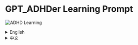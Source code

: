 # GPT_ADHDer Learning Prompt

![ADHD Learning](https://example.com/adhd-learning-image.jpg) <!-- Replace this URL with the actual image URL -->

<details>
<summary>English</summary>

Welcome to the GPT_ADHDer Learning Prompt project! This project is designed to provide learning prompts specifically tailored for students with Attention Deficit Hyperactivity Disorder (ADHD). Our goal is to enhance the learning experience and improve the abilities of ADHD students.

## Table of Contents

- Introduction
- Features
- How It Works
- Getting Started
- Contributing
- License

## Introduction

ADHD is a neurodevelopmental disorder that affects both children and adults. It is characterized by symptoms such as inattention, hyperactivity, and impulsivity. These symptoms can create challenges in the learning environment. The GPT_ADHDer Learning Prompt project aims to address these challenges by providing customized learning prompts that cater to the unique needs of ADHD students.

## Features

- Personalized Prompts: Generate learning prompts that are personalized to the individual needs and preferences of ADHD students.
- Interactive Learning: Engage students in interactive learning activities that help improve focus and attention.
- Progress Tracking: Monitor the progress of students over time and provide feedback to enhance their learning experience.

## How It Works

1. Input: Students or educators provide input on the student's learning preferences and areas of interest.
2. Prompt Generation: The system generates learning prompts based on the input provided.
3. Interactive Learning: Students engage with the prompts through interactive learning activities.
4. Feedback and Progress Tracking: The system tracks the student's progress and provides feedback for improvement.

## Getting Started

To get started with the GPT_ADHDer Learning Prompt project, follow these steps:

1. Clone the repository: `git clone https://github.com/username/GPT_ADHDer_Learning_prompt.git` <!-- Replace 'username' with the actual GitHub username -->
2. Navigate to the project directory: `cd GPT_ADHDer_Learning_prompt`
3. Follow the instructions in the [installation guide](INSTALLATION.md) to set up the project.
4. Start using the GPT_ADHDer Learning Prompt to enhance the learning experience of ADHD students!

## Contributing

We welcome contributions from the community! If you're interested in contributing to the GPT_ADHDer Learning Prompt project, please read our [contributing guidelines](CONTRIBUTING.md) for more information.

## License

This project is licensed under the [MIT License](LICENSE). See the LICENSE file for more details.

</details>

<details>
<summary>中文</summary>

# GPT_ADHDer 学习提示

![ADHD 学习](https://example.com/adhd-learning-image.jpg) <!-- 请替换此 URL 为实际图片链接 -->

欢迎来到 GPT_ADHDer 学习提示项目！这个项目旨在为患有注意力缺陷多动障碍（ADHD）的学生提供量身定制的学习提示。我们的目标是提升 ADHD 学生的学习体验，并提高他们的能力。

## 目录

- 简介
- 特点
- 工作原理
- 入门指南
- 贡献
- 许可证

## 简介

ADHD 是一种影响儿童和成人的神经发育障碍，其特征包括注意力不集中、多动和冲动。这些症状会在学习环境中带来挑战。GPT_ADHDer 学习提示项目旨在通过提供针对 ADHD 学生独特需求的定制化学习提示来解决这些挑战。

## 特点

- 个性化提示：根据 ADHD 学生的个人需求和偏好生成学习提示。
- 互动学习：让学生参与互动学习活动，提高注意力和专注力。
- 进度跟踪：随时监控学生的进度，并提供反馈以提升学习体验。

## 工作原理

1. 输入：学生或教育工作者提供有关学生学习偏好和兴趣领域的输入。
2. 提示生成：系统根据提供的输入生成学习提示。
3. 互动学习：学生通过互动学习活动参与提示。
4. 反馈和进度跟踪：系统跟踪学生的进度并提供改进反馈。

## 入门指南

要开始使用 GPT_ADHDer 学习提示项目，请按照以下步骤操作：

1. 克隆仓库：`git clone https://github.com/username/GPT_ADHDer_Learning_prompt.git` <!-- 请替换 'username' 为实际 GitHub 用户名 -->
2. 导航到项目目录：`cd GPT_ADHDer_Learning_prompt`
3. 按照[安装指南](INSTALLATION.md)中的说明设置项目。
4. 开始使用 GPT_ADHDer 学习提示来提升 ADHD 学生的学习体验！

## 贡献

我们欢迎社区的贡献！如果您有兴趣为 GPT_ADHDer 学习提示项目做出贡献，请阅读我们贡献指南以获取更多信息。

## 许可证
本项目根据[MIT License](LICENSE)许可证 授权。有关详细信息，请参阅 LICENSE 文件。

</details>
